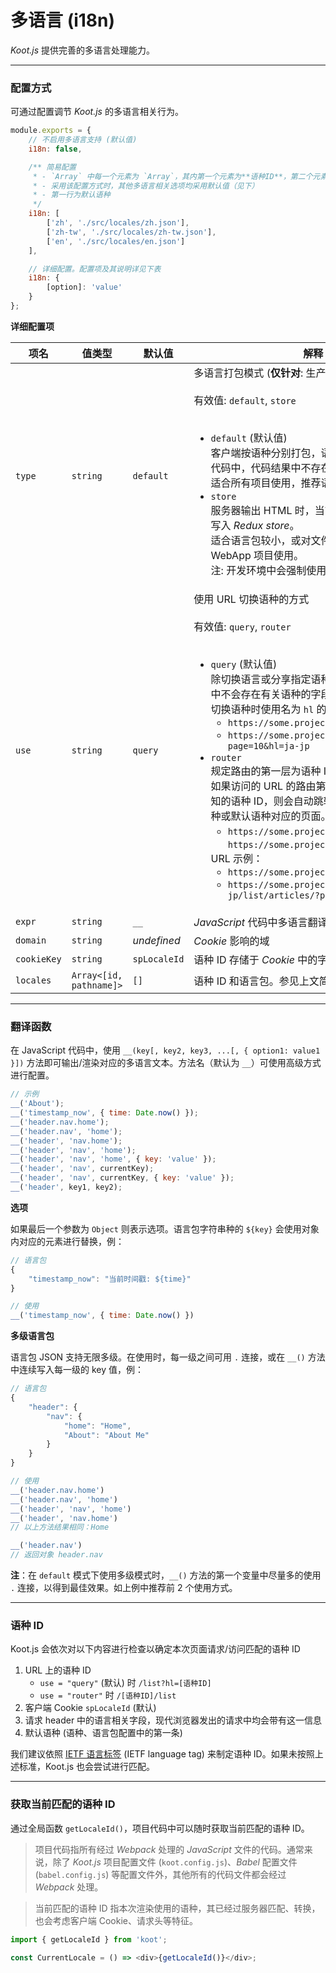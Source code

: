 # 多语言 (i18n)

_Koot.js_ 提供完善的多语言处理能力。

---

### 配置方式

可通过配置调节 _Koot.js_ 的多语言相关行为。

```javascript
module.exports = {
    // 不启用多语言支持 (默认值)
    i18n: false,

    /** 简易配置
     * - `Array` 中每一个元素为 `Array`，其内第一个元素为**语种ID**，第二个元素为**语言包文件路径**
     * - 采用该配置方式时，其他多语言相关选项均采用默认值（见下）
     * - 第一行为默认语种
     */
    i18n: [
        ['zh', './src/locales/zh.json'],
        ['zh-tw', './src/locales/zh-tw.json'],
        ['en', './src/locales/en.json']
    ],

    // 详细配置。配置项及其说明详见下表
    i18n: {
        [option]: 'value'
    }
};
```

**详细配置项**

| 项名        | 值类型                  | 默认值       | 解释                                                                                                                                                                                                                                                                                                                                                                                                                                                                                                                                                                                                                                                                                                   |
| ----------- | ----------------------- | ------------ | ------------------------------------------------------------------------------------------------------------------------------------------------------------------------------------------------------------------------------------------------------------------------------------------------------------------------------------------------------------------------------------------------------------------------------------------------------------------------------------------------------------------------------------------------------------------------------------------------------------------------------------------------------------------------------------------------------ |
| `type`      | `string`                | `default`    | 多语言打包模式 (**仅针对**: 生产环境)<br><br>有效值: `default`, `store`<br><br><ul><li>`default` (默认值)<br>客户端按语种分别打包，语言包内容会直接打入到代码中，代码结果中不存在“语言包对象”。<br>适合所有项目使用，推荐语言包较大的项目使用。<li>`store`<br>服务器输出 HTML 时，当前语种的语言包对象会写入 _Redux store_。<br>适合语言包较小，或对文件/请求体积不敏感的 WebApp 项目使用。<br>注: 开发环境中会强制使用这一模式。</ul>                                                                                                                                                                                                                                                                 |
| `use`       | `string`                | `query`      | 使用 URL 切换语种的方式<br><br>有效值: `query`, `router`<br><br><ul><li>`query` (默认值)<br>除切换语言或分享指定语种链接等情况外，URL 中不会存在有关语种的字段。<br>切换语种时使用名为 `hl` 的 URL 参数，如：<ul><li>`https://some.project.com/?hl=zh-cn`<li>`https://some.project.com/list/articles/?page=10&hl=ja-jp`</ul><li>`router`<br>规定路由的第一层为语种 ID。<br>如果访问的 URL 的路由第一层不是项目设定的已知的语种 ID，则会自动跳转到最近一次访问的语种或默认语种对应的页面。<ul><li>`https://some.project.com/` 自动跳转到 `https://some.project.com/zh-cn/`</ul>URL 示例：<ul><li>`https://some.project.com/zh-cn/`<li>`https://some.project.com/ja-jp/list/articles/?page=10`</ul></ul> |
| `expr`      | `string`                | `__`         | _JavaScript_ 代码中多语言翻译方法名                                                                                                                                                                                                                                                                                                                                                                                                                                                                                                                                                                                                                                                                    |
| `domain`    | `string`                | _undefined_  | _Cookie_ 影响的域                                                                                                                                                                                                                                                                                                                                                                                                                                                                                                                                                                                                                                                                                      |
| `cookieKey` | `string`                | `spLocaleId` | 语种 ID 存储于 _Cookie_ 中的字段名                                                                                                                                                                                                                                                                                                                                                                                                                                                                                                                                                                                                                                                                     |
| `locales`   | `Array<[id, pathname]>` | `[]`         | 语种 ID 和语言包。参见上文简易配置                                                                                                                                                                                                                                                                                                                                                                                                                                                                                                                                                                                                                                                                     |

---

### 翻译函数

在 JavaScript 代码中，使用 `__(key[, key2, key3, ...[, { option1: value1 }])` 方法即可输出/渲染对应的多语言文本。方法名（默认为 `__`）可使用高级方式进行配置。

```javascript
// 示例
__('About');
__('timestamp_now', { time: Date.now() });
__('header.nav.home');
__('header.nav', 'home');
__('header', 'nav.home');
__('header', 'nav', 'home');
__('header', 'nav', 'home', { key: 'value' });
__('header', 'nav', currentKey);
__('header', 'nav', currentKey, { key: 'value' });
__('header', key1, key2);
```

**选项**

如果最后一个参数为 `Object` 则表示选项。语言包字符串种的 `${key}` 会使用对象内对应的元素进行替换，例：

```javascript
// 语言包
{
    "timestamp_now": "当前时间戳: ${time}"
}

// 使用
__('timestamp_now', { time: Date.now() })
```

**多级语言包**

语言包 JSON 支持无限多级。在使用时，每一级之间可用 `.` 连接，或在 `__()` 方法中连续写入每一级的 key 值，例：

```javascript
// 语言包
{
    "header": {
        "nav": {
            "home": "Home",
            "About": "About Me"
        }
    }
}

// 使用
__('header.nav.home')
__('header.nav', 'home')
__('header', 'nav', 'home')
__('header', 'nav.home')
// 以上方法结果相同：Home

__('header.nav')
// 返回对象 header.nav
```

**注**：在 `default` 模式下使用多级模式时，`__()` 方法的第一个变量中尽量多的使用 `.` 连接，以得到最佳效果。如上例中推荐前 2 个使用方式。

---

### 语种 ID

Koot.js 会依次对以下内容进行检查以确定本次页面请求/访问匹配的语种 ID

1. URL 上的语种 ID
    - `use = "query"` (默认) 时 `/list?hl=[语种ID]`
    - `use = "router"` 时 `/[语种ID]/list`
2. 客户端 Cookie `spLocaleId` (默认)
3. 请求 header 中的语言相关字段，现代浏览器发出的请求中均会带有这一信息
4. 默认语种 (语种、语言包配置中的第一条)

我们建议依照 [IETF 语言标签](https://zh.wikipedia.org/wiki/IETF%E8%AA%9E%E8%A8%80%E6%A8%99%E7%B1%A4) (IETF language tag) 来制定语种 ID。如果未按照上述标准，Koot.js 也会尝试进行匹配。

---

### 获取当前匹配的语种 ID

通过全局函数 `getLocaleId()`，项目代码中可以随时获取当前匹配的语种 ID。

> 项目代码指所有经过 _Webpack_ 处理的 _JavaScript_ 文件的代码。通常来说，除了 _Koot.js_ 项目配置文件 (`koot.config.js`)、_Babel_ 配置文件 (`babel.config.js`) 等配置文件外，其他所有的代码文件都会经过 _Webpack_ 处理。

> 当前匹配的语种 ID 指本次渲染使用的语种，其已经过服务器匹配、转换，也会考虑客户端 Cookie、请求头等特征。

```javascript
import { getLocaleId } from 'koot';

const CurrentLocale = () => <div>{getLocaleId()}</div>;
```
